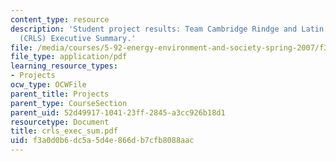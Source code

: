 ```yaml
---
content_type: resource
description: 'Student project results: Team Cambridge Rindge and Latin High School
  (CRLS) Executive Summary.'
file: /media/courses/5-92-energy-environment-and-society-spring-2007/f3a0d0b6dc5a5d4e866db7cfb8088aac_crls_exec_sum.pdf
file_type: application/pdf
learning_resource_types:
- Projects
ocw_type: OCWFile
parent_title: Projects
parent_type: CourseSection
parent_uid: 52d49917-1041-23ff-2845-a3cc926b18d1
resourcetype: Document
title: crls_exec_sum.pdf
uid: f3a0d0b6-dc5a-5d4e-866d-b7cfb8088aac
---
```

